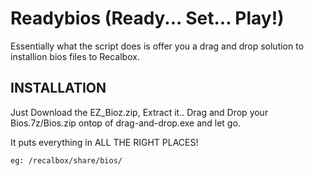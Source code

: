 

# Readybios (Ready... Set... Play!)

Essentially what the script does is offer you a drag and drop solution to installion bios files to Recalbox.


## INSTALLATION

Just Download the EZ_Bioz.zip, Extract it.. Drag and Drop your Bios.7z/Bios.zip ontop of drag-and-drop.exe and let go.

It puts everything in ALL THE RIGHT PLACES!
```
eg: /recalbox/share/bios/
```
